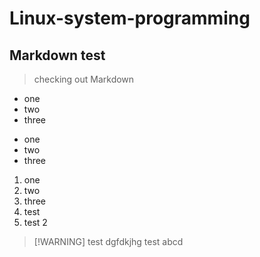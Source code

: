 # Linux-system-programming

## Markdown test

> checking out Markdown

- one
- two
- three

* one
* two
* three

1. one
2. two
3. three
4. test
5. test 2

> [!WARNING] test dgfdkjhg
> test
> abcd
